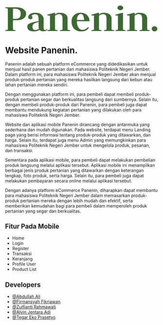 
![image.png](https://github.com/abdlhli/Panenin/blob/master/public/assets/images/Panenin..png)

# Website Panenin.

Panenin adalah sebuah platform eCommerce yang didedikasikan untuk menjual hasil panen pertanian dari mahasiswa Politeknik Negeri Jember. Dalam platform ini, para mahasiswa Politeknik Negeri Jember akan menjual produk-produk pertanian yang mereka hasilkan langsung dari kebun atau lahan pertanian mereka sendiri.

Dengan menggunakan platform ini, para pembeli dapat membeli produk-produk pertanian segar dan berkualitas langsung dari sumbernya. Selain itu, dengan membeli produk-produk dari Panenin, para pembeli juga dapat membantu mendukung kegiatan pertanian yang dilakukan oleh para mahasiswa Politeknik Negeri Jember.

Website dan aplikasi mobile Panenin dirancang dengan antarmuka yang sederhana dan mudah digunakan. Pada website, terdapat menu Landing page yang berisi informasi tentang produk-produk yang ditawarkan, dan harga. Selain itu, terdapat juga menu Admin yang memungkinkan para mahasiswa Politeknik Negeri Jember untuk mengelola produk, pesanan, dan transaksi.

Sementara pada aplikasi mobile, para pembeli dapat melakukan pembelian produk langsung melalui aplikasi tersebut. Aplikasi mobile ini menampilkan berbagai jenis produk pertanian yang ditawarkan dengan keterangan lengkap, foto produk, serta harga. Selain itu, para pembeli juga dapat melakukan pembayaran secara online melalui aplikasi tersebut.

Dengan adanya platform eCommerce Panenin, diharapkan dapat membantu para mahasiswa Politeknik Negeri Jember dalam memasarkan produk-produk pertanian mereka dengan lebih mudah dan efektif, serta memberikan kemudahan bagi para pembeli dalam memperoleh produk pertanian yang segar dan berkualitas.


## Fitur Pada Mobile

- Home
- Login
- Register
- Transaksi
- Keranjang
- Profile User
- Product List


## Developers

- [@Abdullah Ali](https://github.com/abdlhli)
- [@Firmansyah Fikriawan](https://github.com/fmnsh19)
- [@Zulfianti Rahmawati](https://github.com/viviashilah14)
- [@Alvin Jentara Adi](https://github.com/Alvinjentara)
- [@Tegar Eko Prasetyo](https://github.com/tegarCoding)
